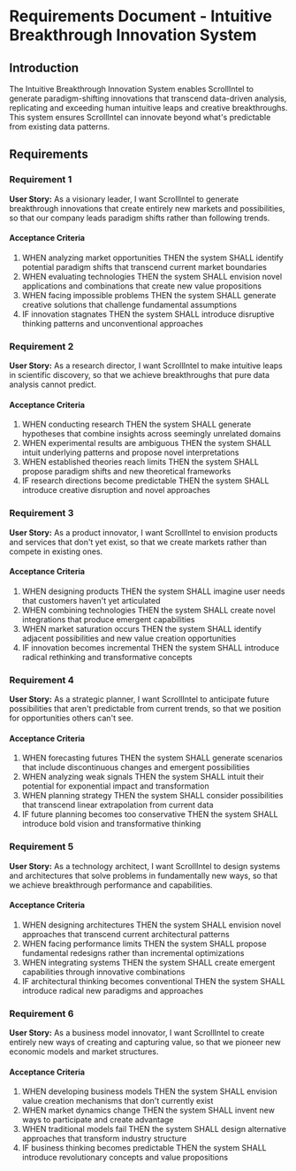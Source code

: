 # Requirements Document - Intuitive Breakthrough Innovation System

## Introduction

The Intuitive Breakthrough Innovation System enables ScrollIntel to generate paradigm-shifting innovations that transcend data-driven analysis, replicating and exceeding human intuitive leaps and creative breakthroughs. This system ensures ScrollIntel can innovate beyond what's predictable from existing data patterns.

## Requirements

### Requirement 1

**User Story:** As a visionary leader, I want ScrollIntel to generate breakthrough innovations that create entirely new markets and possibilities, so that our company leads paradigm shifts rather than following trends.

#### Acceptance Criteria

1. WHEN analyzing market opportunities THEN the system SHALL identify potential paradigm shifts that transcend current market boundaries
2. WHEN evaluating technologies THEN the system SHALL envision novel applications and combinations that create new value propositions
3. WHEN facing impossible problems THEN the system SHALL generate creative solutions that challenge fundamental assumptions
4. IF innovation stagnates THEN the system SHALL introduce disruptive thinking patterns and unconventional approaches

### Requirement 2

**User Story:** As a research director, I want ScrollIntel to make intuitive leaps in scientific discovery, so that we achieve breakthroughs that pure data analysis cannot predict.

#### Acceptance Criteria

1. WHEN conducting research THEN the system SHALL generate hypotheses that combine insights across seemingly unrelated domains
2. WHEN experimental results are ambiguous THEN the system SHALL intuit underlying patterns and propose novel interpretations
3. WHEN established theories reach limits THEN the system SHALL propose paradigm shifts and new theoretical frameworks
4. IF research directions become predictable THEN the system SHALL introduce creative disruption and novel approaches

### Requirement 3

**User Story:** As a product innovator, I want ScrollIntel to envision products and services that don't yet exist, so that we create markets rather than compete in existing ones.

#### Acceptance Criteria

1. WHEN designing products THEN the system SHALL imagine user needs that customers haven't yet articulated
2. WHEN combining technologies THEN the system SHALL create novel integrations that produce emergent capabilities
3. WHEN market saturation occurs THEN the system SHALL identify adjacent possibilities and new value creation opportunities
4. IF innovation becomes incremental THEN the system SHALL introduce radical rethinking and transformative concepts

### Requirement 4

**User Story:** As a strategic planner, I want ScrollIntel to anticipate future possibilities that aren't predictable from current trends, so that we position for opportunities others can't see.

#### Acceptance Criteria

1. WHEN forecasting futures THEN the system SHALL generate scenarios that include discontinuous changes and emergent possibilities
2. WHEN analyzing weak signals THEN the system SHALL intuit their potential for exponential impact and transformation
3. WHEN planning strategy THEN the system SHALL consider possibilities that transcend linear extrapolation from current data
4. IF future planning becomes too conservative THEN the system SHALL introduce bold vision and transformative thinking

### Requirement 5

**User Story:** As a technology architect, I want ScrollIntel to design systems and architectures that solve problems in fundamentally new ways, so that we achieve breakthrough performance and capabilities.

#### Acceptance Criteria

1. WHEN designing architectures THEN the system SHALL envision novel approaches that transcend current architectural patterns
2. WHEN facing performance limits THEN the system SHALL propose fundamental redesigns rather than incremental optimizations
3. WHEN integrating systems THEN the system SHALL create emergent capabilities through innovative combinations
4. IF architectural thinking becomes conventional THEN the system SHALL introduce radical new paradigms and approaches

### Requirement 6

**User Story:** As a business model innovator, I want ScrollIntel to create entirely new ways of creating and capturing value, so that we pioneer new economic models and market structures.

#### Acceptance Criteria

1. WHEN developing business models THEN the system SHALL envision value creation mechanisms that don't currently exist
2. WHEN market dynamics change THEN the system SHALL invent new ways to participate and create advantage
3. WHEN traditional models fail THEN the system SHALL design alternative approaches that transform industry structure
4. IF business thinking becomes predictable THEN the system SHALL introduce revolutionary concepts and value propositions